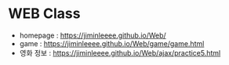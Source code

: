 # WEB Class
- homepage : https://jiminleeee.github.io/Web/
- game : https://jiminleeee.github.io/Web/game/game.html
- 영화 정보 : https://jiminleeee.github.io/Web/ajax/practice5.html
